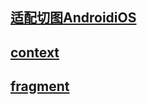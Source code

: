[适配切图AndroidiOS](https://github.com/musejianglan/Wiki_Note/blob/master/Android/适配_切图_Android_iOS.md)
---

[context](https://github.com/musejianglan/Wiki_Note/blob/master/Android/context.md)
---

[fragment](https://github.com/musejianglan/Wiki_Note/blob/master/Android/fragment.md)
---

